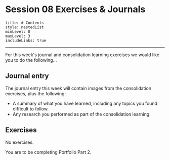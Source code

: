 # Session 08 Exercises & Journals 

```table-of-contents
title: # Contents
style: nestedList
minLevel: 0
maxLevel: 3
includeLinks: true
```

---


For this week's journal and consolidation learning exercises we would like you to do the following...

## Journal entry

The journal entry this week will contain images from the consolidation exercises, plus the following:

- A summary of what you have learned, including any topics you found difficult to follow.
- Any research you performed as part of the consolidation learning.

## Exercises

No exercises.

You are to be completing Portfolio Part 2.




